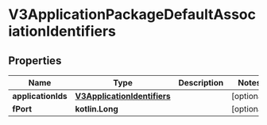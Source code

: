 
# V3ApplicationPackageDefaultAssociationIdentifiers

## Properties
Name | Type | Description | Notes
------------ | ------------- | ------------- | -------------
**applicationIds** | [**V3ApplicationIdentifiers**](V3ApplicationIdentifiers.md) |  |  [optional]
**fPort** | **kotlin.Long** |  |  [optional]




